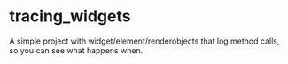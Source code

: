 # tracing_widgets

A simple project with widget/element/renderobjects that log method calls, so you
can see what happens when.
